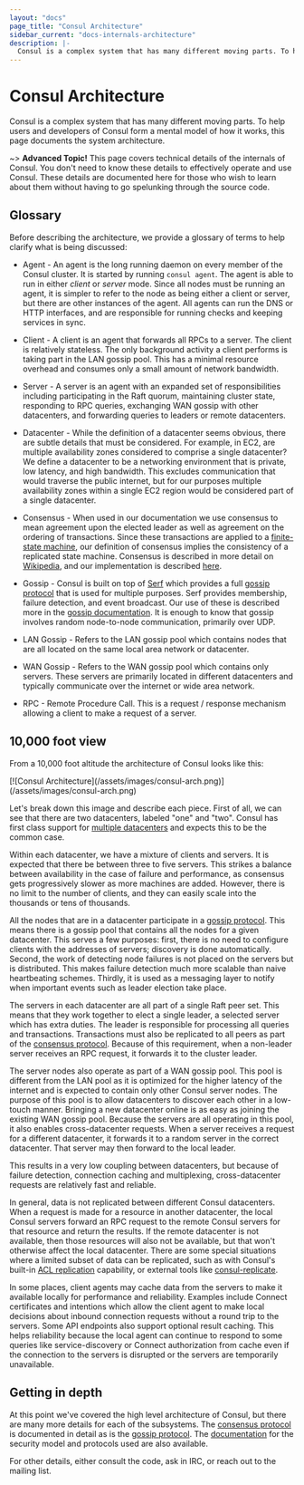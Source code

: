 ```yaml
---
layout: "docs"
page_title: "Consul Architecture"
sidebar_current: "docs-internals-architecture"
description: |-
  Consul is a complex system that has many different moving parts. To help users and developers of Consul form a mental model of how it works, this page documents the system architecture.
---
```


# Consul Architecture

Consul is a complex system that has many different moving parts. To help
users and developers of Consul form a mental model of how it works, this
page documents the system architecture.

~> **Advanced Topic!** This page covers technical details of
the internals of Consul. You don't need to know these details to effectively
operate and use Consul. These details are documented here for those who wish
to learn about them without having to go spelunking through the source code.

## Glossary

Before describing the architecture, we provide a glossary of terms to help
clarify what is being discussed:

* Agent - An agent is the long running daemon on every member of the Consul cluster.
It is started by running `consul agent`. The agent is able to run in either *client*
or *server* mode. Since all nodes must be running an agent, it is simpler to refer to
the node as being either a client or server, but there are other instances of the agent. All
agents can run the DNS or HTTP interfaces, and are responsible for running checks and
keeping services in sync.

* Client - A client is an agent that forwards all RPCs to a server. The client is relatively
stateless. The only background activity a client performs is taking part in the LAN gossip
pool. This has a minimal resource overhead and consumes only a small amount of network
bandwidth.

* Server - A server is an agent with an expanded set of responsibilities including
participating in the Raft quorum, maintaining cluster state, responding to RPC queries,
exchanging WAN gossip with other datacenters, and forwarding queries to leaders or
remote datacenters.

* Datacenter - While the definition of a datacenter seems obvious, there are subtle details
that must be considered. For example, in EC2, are multiple availability zones considered
to comprise a single datacenter? We define a datacenter to be a networking environment that is
private, low latency, and high bandwidth. This excludes communication that would traverse
the public internet, but for our purposes multiple availability zones within a single EC2
region would be considered part of a single datacenter.

* Consensus - When used in our documentation we use consensus to mean agreement upon
the elected leader as well as agreement on the ordering of transactions. Since these
transactions are applied to a
[finite-state machine](https://en.wikipedia.org/wiki/Finite-state_machine), our definition
of consensus implies the consistency of a replicated state machine. Consensus is described
in more detail on [Wikipedia](https://en.wikipedia.org/wiki/Consensus_(computer_science)),
and our implementation is described [here](/docs/internals/consensus.html).

* Gossip - Consul is built on top of [Serf](https://www.serf.io/) which provides a full
[gossip protocol](https://en.wikipedia.org/wiki/Gossip_protocol) that is used for multiple purposes.
Serf provides membership, failure detection, and event broadcast. Our use of these
is described more in the [gossip documentation](/docs/internals/gossip.html). It is enough to know
that gossip involves random node-to-node communication, primarily over UDP.

* LAN Gossip - Refers to the LAN gossip pool which contains nodes that are all
located on the same local area network or datacenter.

* WAN Gossip - Refers to the WAN gossip pool which contains only servers. These
servers are primarily located in different datacenters and typically communicate
over the internet or wide area network.

* RPC - Remote Procedure Call. This is a request / response mechanism allowing a
client to make a request of a server.

## 10,000 foot view

From a 10,000 foot altitude the architecture of Consul looks like this:

<div class="center">
[![Consul Architecture](/assets/images/consul-arch.png)](/assets/images/consul-arch.png)
</div>

Let's break down this image and describe each piece. First of all, we can see
that there are two datacenters, labeled "one" and "two". Consul has first
class support for [multiple datacenters](/docs/guides/datacenters.html) and
expects this to be the common case.

Within each datacenter, we have a mixture of clients and servers. It is expected
that there be between three to five servers. This strikes a balance between
availability in the case of failure and performance, as consensus gets progressively
slower as more machines are added. However, there is no limit to the number of clients,
and they can easily scale into the thousands or tens of thousands.

All the nodes that are in a datacenter participate in a [gossip protocol](/docs/internals/gossip.html).
This means there is a gossip pool that contains all the nodes for a given datacenter. This serves
a few purposes: first, there is no need to configure clients with the addresses of servers;
discovery is done automatically. Second, the work of detecting node failures
is not placed on the servers but is distributed. This makes failure detection much more
scalable than naive heartbeating schemes. Thirdly, it is used as a messaging layer to notify
when important events such as leader election take place.

The servers in each datacenter are all part of a single Raft peer set. This means that
they work together to elect a single leader, a selected server which has extra duties. The leader
is responsible for processing all queries and transactions. Transactions must also be replicated to
all peers as part of the [consensus protocol](/docs/internals/consensus.html). Because of this
requirement, when a non-leader server receives an RPC request, it forwards it to the cluster leader.

The server nodes also operate as part of a WAN gossip pool. This pool is different from the LAN pool
as it is optimized for the higher latency of the internet and is expected to contain only
other Consul server nodes. The purpose of this pool is to allow datacenters to discover each
other in a low-touch manner. Bringing a new datacenter online is as easy as joining the existing
WAN gossip pool. Because the servers are all operating in this pool, it also enables cross-datacenter
requests. When a server receives a request for a different datacenter, it forwards it to a random
server in the correct datacenter. That server may then forward to the local leader.

This results in a very low coupling between datacenters, but because of failure detection,
connection caching and multiplexing, cross-datacenter requests are relatively fast and reliable.

In general, data is not replicated between different Consul datacenters. When a
request is made for a resource in another datacenter, the local Consul servers forward
an RPC request to the remote Consul servers for that resource and return the results.
If the remote datacenter is not available, then those resources will also not be
available, but that won't otherwise affect the local datacenter. There are some special
situations where a limited subset of data can be replicated, such as with Consul's built-in
[ACL replication](/docs/guides/acl.html#outages-and-acl-replication) capability, or
external tools like [consul-replicate](https://github.com/hashicorp/consul-replicate).

In some places, client agents may cache data from the servers to make it
available locally for performance and reliability. Examples include Connect
certificates and intentions which allow the client agent to make local decisions
about inbound connection requests without a round trip to the servers. Some API
endpoints also support optional result caching. This helps reliability because
the local agent can continue to respond to some queries like service-discovery
or Connect authorization from cache even if the connection to the servers is
disrupted or the servers are temporarily unavailable.

## Getting in depth

At this point we've covered the high level architecture of Consul, but there are many
more details for each of the subsystems. The [consensus protocol](/docs/internals/consensus.html) is
documented in detail as is the [gossip protocol](/docs/internals/gossip.html). The [documentation](/docs/internals/security.html)
for the security model and protocols used are also available.

For other details, either consult the code, ask in IRC, or reach out to the mailing list.
